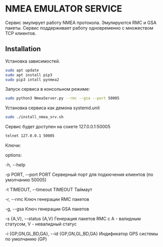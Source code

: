# NMEA EMULATOR SERVICE

Сервис эмулирует работу NMEA протокола. Эмулируются RMC и GSA пакеты. Сервис поддерживает работу одновременно с множеством TCP клиентов.

## Installation

Установка зависимостей.

```sh
sudo apt update
sudo apt install pip3
sudo pip3 intall pynmea2
```

Запуск сервиса в консольном режиме:

```sh
sudo python3 NmeaServer.py --rmc --gsa --port 50005
```

Установка сервиса как демона systemd.unit

```sh
sudo ./install_nmea_srv.sh
```

Сервис будет доступен на сокете 127.0.0.1:50005

```sh
telnet 127.0.0.1 50005
```

Ключи:

options:  

  -h, --help  

  -p PORT, --port PORT                           Серверный порт для подкючения клиентов (по умолчанию 50005)  

  -t TIMEOUT, --timeout TIMEOUT                  Таймаут  

  -r, --rmc                                      Ключ генерации RMC пакетов  

  -g, --gsa                                      Ключ генерации GSA пакетов  

  -s {A,V}, --status {A,V}                       Генерация пакетов RMC c A - валидным статусом, V - невалидный статус  

  -i {GP,GN,GL,BD,GA}, --id {GP,GN,GL,BD,GA}     Индификатор GPS системы по умолчанию (GP)  
  